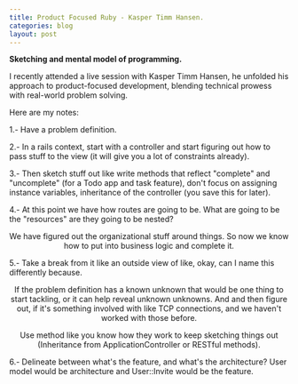 ```yaml
---
title: Product Focused Ruby - Kasper Timm Hansen.
categories: blog
layout: post
---
```


**Sketching and mental model of programming.**

I recently attended a live session with Kasper Timm Hansen, he unfolded his approach to product-focused development, blending technical prowess with real-world problem solving.

Here are my notes:

1.- Have a problem definition.

2.- In a rails context, start with a controller and start figuring out how to pass stuff to the view (it will give you a lot of constraints already).

3.- Then sketch stuff out like write methods that reflect "complete" and "uncomplete" (for a Todo app and task feature), don't focus on assigning instance variables, inheritance of the controller (you save this for later).

4.- At this point we have how routes are going to be. What are going to be the "resources" are they going to be nested?

<p style="text-align: center;">We have figured out the organizational stuff around things. So now we know how to put into business logic and complete it.</p>

5.- Take a break from it like an outside view of like, okay, can I name this differently because.

<p style="text-align: center;">If the problem definition has a known unknown that would be one thing to start tackling, or it can help reveal unknown unknowns. And and then figure out, if it's something involved with like TCP connections, and we haven't worked with those before.</p>

<p style="text-align: center;">Use method like you know how they work to keep sketching things out (Inheritance from ApplicationController or RESTful methods).</p>

6.- Delineate between what's the feature, and what's the architecture? User model would be architecture and User::Invite would be the feature.








